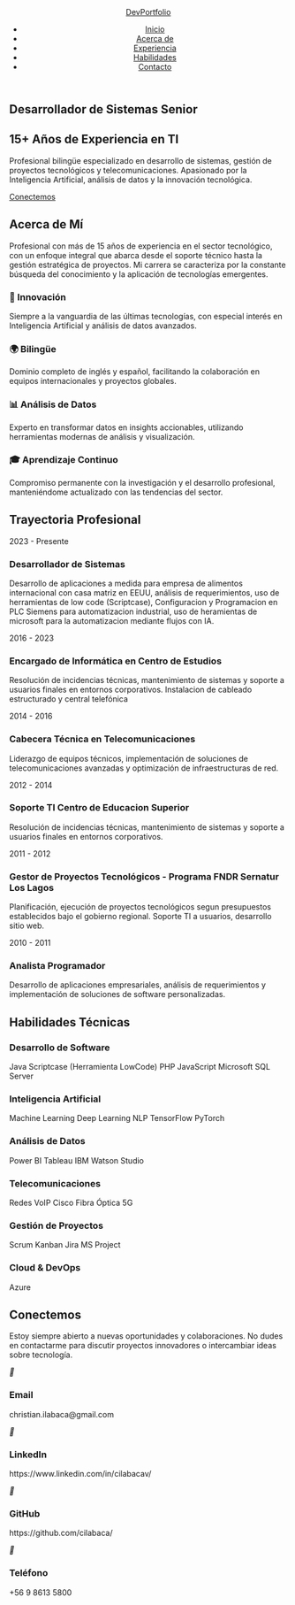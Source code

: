 <!DOCTYPE html>
<html lang="es">
<head>
    <meta charset="UTF-8">
    <meta name="viewport" content="width=device-width, initial-scale=1.0">
</head>
<body>
    <!-- Partículas de fondo -->
    <div class="particles" id="particles"></div>
    <!-- Header -->
    <header>
        <nav>
            <a href="#home" class="logo">DevPortfolio</a>
            <ul class="nav-links">
                <li><a href="#home">Inicio</a></li>
                <li><a href="#about">Acerca de</a></li>
                <li><a href="#experience">Experiencia</a></li>
                <li><a href="#skills">Habilidades</a></li>
                <li><a href="#contact">Contacto</a></li>
            </ul>
        </nav>
    </header>
    <!-- Hero Section -->
    <section id="home" class="section hero">
        <div class="hero-content fade-in">
            <h1>Desarrollador de Sistemas Senior</h1>
            <h2>15+ Años de Experiencia en TI</h2>
            <p>Profesional bilingüe especializado en desarrollo de sistemas, gestión de proyectos tecnológicos y telecomunicaciones. Apasionado por la Inteligencia Artificial, análisis de datos y la innovación tecnológica.</p>
            <a href="#contact" class="cta-button">Conectemos</a>
        </div>
    </section>
    <!-- Acerca de -->
    <section id="about" class="section about fade-in">
        <h2>Acerca de Mí</h2>
        <p>Profesional con más de 15 años de experiencia en el sector tecnológico, con un enfoque integral que abarca desde el soporte técnico hasta la gestión estratégica de proyectos. Mi carrera se caracteriza por la constante búsqueda del conocimiento y la aplicación de tecnologías emergentes.</p>
        <div class="about-grid">
            <div class="about-card">
                <h3>🚀 Innovación</h3>
                <p>Siempre a la vanguardia de las últimas tecnologías, con especial interés en Inteligencia Artificial y análisis de datos avanzados.</p>
            </div>
            <div class="about-card">
                <h3>🌍 Bilingüe</h3>
                <p>Dominio completo de inglés y español, facilitando la colaboración en equipos internacionales y proyectos globales.</p>
            </div>
            <div class="about-card">
                <h3>📊 Análisis de Datos</h3>
                <p>Experto en transformar datos en insights accionables, utilizando herramientas modernas de análisis y visualización.</p>
            </div>
            <div class="about-card">
                <h3>🎓 Aprendizaje Continuo</h3>
                <p>Compromiso permanente con la investigación y el desarrollo profesional, manteniéndome actualizado con las tendencias del sector.</p>
            </div>
        </div>
    </section>
    <!-- Experiencia -->
    <section id="experience" class="section experience fade-in">
        <h2>Trayectoria Profesional</h2>
        <div class="timeline">
            <div class="timeline-item">
                <span class="year">2023 - Presente</span>
                <h3>Desarrollador de Sistemas</h3>
                <p>Desarrollo de aplicaciones a medida para empresa de alimentos internacional con casa matriz en EEUU, análisis de requerimientos, uso de herramientas de low code (Scriptcase), Configuracion y Programacion en PLC Siemens para automatizacion industrial, uso de heramientas de microsoft para la automatizacion mediante flujos con IA.</p>
            </div>
            <div class="timeline-item">
                <span class="year">2016 - 2023</span>
                <h3>Encargado de Informática en Centro de Estudios</h3>
                <p>Resolución de incidencias técnicas, mantenimiento de sistemas y soporte a usuarios finales en entornos corporativos. Instalacion de cableado estructurado y central telefónica</p>
            </div>            
            <div class="timeline-item">
                <span class="year">2014 - 2016</span>
                <h3>Cabecera Técnica en Telecomunicaciones</h3>
                <p>Liderazgo de equipos técnicos, implementación de soluciones de telecomunicaciones avanzadas y optimización de infraestructuras de red.</p>
            </div>
            <div class="timeline-item">
                <span class="year">2012 - 2014</span>
                <h3>Soporte TI Centro de Educacion Superior</h3>
                <p>Resolución de incidencias técnicas, mantenimiento de sistemas y soporte a usuarios finales en entornos corporativos.</p>
            </div>            
            <div class="timeline-item">
                <span class="year">2011 - 2012</span>
                <h3>Gestor de Proyectos Tecnológicos - Programa FNDR Sernatur Los Lagos</h3>
                <p>Planificación, ejecución de proyectos tecnológicos segun presupuestos establecidos bajo el gobierno regional. Soporte TI a usuarios, desarrollo sitio web.</p>
            </div>
            <div class="timeline-item">
                <span class="year">2010 - 2011</span>
                <h3>Analista Programador</h3>
                <p>Desarrollo de aplicaciones empresariales, análisis de requerimientos y implementación de soluciones de software personalizadas.</p>
            </div>
        </div>
    </section>
    <!-- Skills -->
    <section id="skills" class="section skills fade-in">
        <h2>Habilidades Técnicas</h2>
        <div class="skills-grid">
            <div class="skill-category">
                <h3>Desarrollo de Software</h3>
                <div class="skill-tags">
                    <span class="skill-tag">Java</span>
                    <span class="skill-tag">Scriptcase (Herramienta LowCode)</span>
                    <span class="skill-tag">PHP</span>
                    <span class="skill-tag">JavaScript</span>
                    <span class="skill-tag">Microsoft SQL Server</span>
                </div>
            </div>
            <div class="skill-category">
                <h3>Inteligencia Artificial</h3>
                <div class="skill-tags">
                    <span class="skill-tag">Machine Learning</span>
                    <span class="skill-tag">Deep Learning</span>
                    <span class="skill-tag">NLP</span>
                    <span class="skill-tag">TensorFlow</span>
                    <span class="skill-tag">PyTorch</span>
                </div>
            </div>
            <div class="skill-category">
                <h3>Análisis de Datos</h3>
                <div class="skill-tags">
                    <span class="skill-tag">Power BI</span>
                    <span class="skill-tag">Tableau</span>
                    <span class="skill-tag">IBM Watson Studio</span>
                </div>
            </div>
            <div class="skill-category">
                <h3>Telecomunicaciones</h3>
                <div class="skill-tags">
                    <span class="skill-tag">Redes</span>
                    <span class="skill-tag">VoIP</span>
                    <span class="skill-tag">Cisco</span>
                    <span class="skill-tag">Fibra Óptica</span>
                    <span class="skill-tag">5G</span>
                </div>
            </div>
            <div class="skill-category">
                <h3>Gestión de Proyectos</h3>
                <div class="skill-tags">
                    <span class="skill-tag">Scrum</span>
                    <span class="skill-tag">Kanban</span>
                    <span class="skill-tag">Jira</span>
                    <span class="skill-tag">MS Project</span>
                </div>
            </div>
            <div class="skill-category">
                <h3>Cloud & DevOps</h3>
                <div class="skill-tags">
                    <span class="skill-tag">Azure</span>
                </div>
            </div>
        </div>
    </section>
    <!-- Contacto -->
    <section id="contact" class="section contact fade-in">
        <h2>Conectemos</h2>
        <p>Estoy siempre abierto a nuevas oportunidades y colaboraciones. No dudes en contactarme para discutir proyectos innovadores o intercambiar ideas sobre tecnología.</p>
        <div class="contact-info">
            <div class="contact-card">
                <i>📧</i>
                <h3>Email</h3>
                <p>christian.ilabaca@gmail.com</p>
            </div>
            <div class="contact-card">
                <i>💼</i>
                <h3>LinkedIn</h3>
                <p>https://www.linkedin.com/in/cilabacav/</p>
                <p></p>
            </div>
            <div class="contact-card">
                <i>🐙</i>
                <h3>GitHub</h3>
                <p>https://github.com/cilabaca/</p>
            </div>
            <div class="contact-card">
                <i>📱</i>
                <h3>Teléfono</h3>
                <p>+56 9 8613 5800</p>
            </div>
        </div>
    </section>
</body>
</html>
